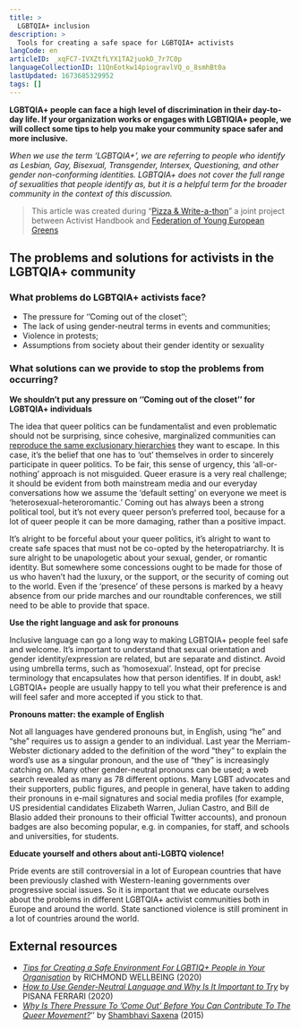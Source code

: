 ```yaml
---
title: >
  LGBTQIA+ inclusion
description: >
  Tools for creating a safe space for LGBTQIA+ activists
langCode: en
articleID: _xqFC7-IVXZtfLYX1TA2juokD_7r7C0p
languageCollectionID: 11QnEotkw14piogravlVQ_o_8smhBt0a
lastUpdated: 1673685329952
tags: []
---
```


**LGBTQIA+ people can face a high level of discrimination in their day-to-day life. If your organization works or engages with LGBTIQIA+ people, we will collect some tips to help you make your community space safer and more inclusive.**

_When we use the term ‘LGBTQIA+’, we are referring to people who identify as Lesbian, Gay, Bisexual, Transgender, Intersex, Questioning, and other gender non-conforming identities. LGBTQIA+ does not cover the full range of sexualities that people identify as, but it is a helpful term for the broader community in the context of this discussion._

> This article was created during “[Pizza & Write-a-thon](/writeathon)” a joint project between Activist Handbook and [Federation of Young European Greens](https://fyeg.org/)

## **The problems and solutions for activists in the LGBTQIA+ community**

### **What problems do LGBTQIA+ activists face?**

-   The pressure for ‘’Coming out of the closet’’;
-   The lack of using gender-neutral terms in events and communities;
-   Violence in protests;
-   Assumptions from society about their gender identity or sexuality

### **What solutions can we provide to stop the problems from occurring?**

**We shouldn’t put any pressure on ‘’Coming out of the closet’’ for LGBTQIA+ individuals**

The idea that queer politics can be fundamentalist and even problematic should not be surprising, since cohesive, marginalized communities can [reproduce the same exclusionary hierarchies](http://cake.youthkiawaaz.com/2015/10/04/heirarchies-in-lgbt-movement/) they want to escape. In this case, it’s the belief that one has to ‘out’ themselves in order to sincerely participate in queer politics. To be fair, this sense of urgency, this ‘all-or-nothing’ approach is not misguided. Queer erasure is a very real challenge; it should be evident from both mainstream media and our everyday conversations how we assume the ‘default setting’ on everyone we meet is ‘heterosexual-heteroromantic.’ Coming out has always been a strong political tool, but it’s not every queer person’s preferred tool, because for a lot of queer people it can be more damaging, rather than a positive impact.

It’s alright to be forceful about your queer politics, it’s alright to want to create safe spaces that must not be co-opted by the heteropatriarchy. It is sure alright to be unapologetic about your sexual, gender, or romantic identity. But somewhere some concessions ought to be made for those of us who haven’t had the luxury, or the support, or the security of coming out to the world. Even if the ‘presence’ of these persons is marked by a heavy absence from our pride marches and our roundtable conferences, we still need to be able to provide that space.

**Use the right language and ask for pronouns**

Inclusive language can go a long way to making LGBTQIA+ people feel safe and welcome. It’s important to understand that sexual orientation and gender identity/expression are related, but are separate and distinct. Avoid using umbrella terms, such as ‘homosexual’. Instead, opt for precise terminology that encapsulates how that person identifies. If in doubt, ask! LGBTQIA+ people are usually happy to tell you what their preference is and will feel safer and more accepted if you stick to that.

**Pronouns matter: the example of English**

Not all languages have gendered pronouns but, in English, using “he” and “she” requires us to assign a gender to an individual. Last year the Merriam-Webster dictionary added to the definition of the word “they” to explain the word’s use as a singular pronoun, and the use of “they” is increasingly catching on. Many other gender-neutral pronouns can be used; a web search revealed as many as 78 different options. Many LGBT advocates and their supporters, public figures, and people in general, have taken to adding their pronouns in e-mail signatures and social media profiles (for example, US presidential candidates Elizabeth Warren, Julian Castro, and Bill de Blasio added their pronouns to their official Twitter accounts), and pronoun badges are also becoming popular, e.g. in companies, for staff, and schools and universities, for students.

**Educate yourself and others about anti-LGBTQ violence!**

Pride events are still controversial in a lot of European countries that have been previously clashed with Western-leaning governments over progressive social issues. So it is important that we educate ourselves about the problems in different LGBTQIA+ activist communities both in Europe and around the world. State sanctioned violence is still prominent in a lot of countries around the world.

## **External resources**

-   [_Tips for Creating a Safe Environment For LGBTIQ+ People in Your Organisation_](https://www.rw.org.au/creating-safe-environments-for-lgbtiq-people/) by RICHMOND WELLBEING (2020)
-   [_How to Use Gender-Neutral Language and Why Is It Important to Try_](https://www.capstan.be/how-to-use-gender-neutral-language-and-why-it-is-important-to-try/) by PISANA FERRARI (2020)
-   [_Why Is There Pressure To ’Come Out’ Before You Can Contribute To The Queer Movement?_](https://www.youthkiawaaz.com/2015/12/pressure-to-come-out-of-the-closet/)’’ by [Shambhavi Saxena](https://www.youthkiawaaz.com/author/shambhavi_saxena_1/) (2015)